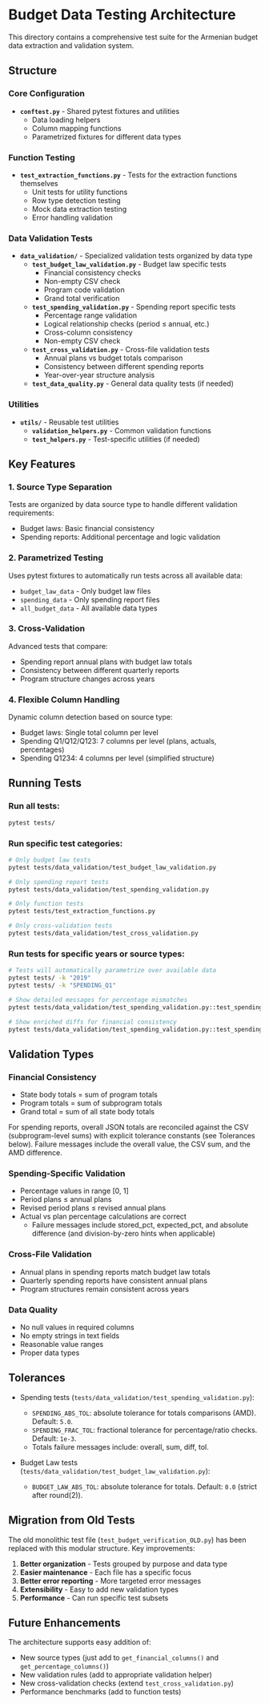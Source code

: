 # Budget Data Testing Architecture

This directory contains a comprehensive test suite for the Armenian budget data extraction and validation system.

## Structure

### Core Configuration

- **`conftest.py`** - Shared pytest fixtures and utilities
  - Data loading helpers
  - Column mapping functions  
  - Parametrized fixtures for different data types

### Function Testing

- **`test_extraction_functions.py`** - Tests for the extraction functions themselves
  - Unit tests for utility functions
  - Row type detection testing
  - Mock data extraction testing
  - Error handling validation

### Data Validation Tests

- **`data_validation/`** - Specialized validation tests organized by data type
  - **`test_budget_law_validation.py`** - Budget law specific tests
    - Financial consistency checks
    - Non-empty CSV check
    - Program code validation
    - Grand total verification
  - **`test_spending_validation.py`** - Spending report specific tests
    - Percentage range validation
    - Logical relationship checks (period ≤ annual, etc.)
    - Cross-column consistency
    - Non-empty CSV check
  - **`test_cross_validation.py`** - Cross-file validation tests
    - Annual plans vs budget totals comparison
    - Consistency between different spending reports
    - Year-over-year structure analysis
  - **`test_data_quality.py`** - General data quality tests (if needed)

### Utilities

- **`utils/`** - Reusable test utilities
  - **`validation_helpers.py`** - Common validation functions
  - **`test_helpers.py`** - Test-specific utilities (if needed)

## Key Features

### 1. **Source Type Separation**

Tests are organized by data source type to handle different validation requirements:

- Budget laws: Basic financial consistency
- Spending reports: Additional percentage and logic validation

### 2. **Parametrized Testing**

Uses pytest fixtures to automatically run tests across all available data:

- `budget_law_data` - Only budget law files
- `spending_data` - Only spending report files  
- `all_budget_data` - All available data types

### 3. **Cross-Validation**

Advanced tests that compare:

- Spending report annual plans with budget law totals
- Consistency between different quarterly reports
- Program structure changes across years

### 4. **Flexible Column Handling**

Dynamic column detection based on source type:

- Budget laws: Single total column per level
- Spending Q1/Q12/Q123: 7 columns per level (plans, actuals, percentages)
- Spending Q1234: 4 columns per level (simplified structure)

## Running Tests

### Run all tests:

```bash
pytest tests/
```

### Run specific test categories:

```bash
# Only budget law tests
pytest tests/data_validation/test_budget_law_validation.py

# Only spending report tests  
pytest tests/data_validation/test_spending_validation.py

# Only function tests
pytest tests/test_extraction_functions.py

# Only cross-validation tests
pytest tests/data_validation/test_cross_validation.py
```

### Run tests for specific years or source types:

```bash
# Tests will automatically parametrize over available data
pytest tests/ -k "2019"
pytest tests/ -k "SPENDING_Q1"

# Show detailed messages for percentage mismatches
pytest tests/data_validation/test_spending_validation.py::test_spending_percentage_calculations -vv

# Show enriched diffs for financial consistency
pytest tests/data_validation/test_spending_validation.py::test_spending_financial_consistency -vv
```

## Validation Types

### Financial Consistency

- State body totals = sum of program totals
- Program totals = sum of subprogram totals  
- Grand total = sum of all state body totals

For spending reports, overall JSON totals are reconciled against the CSV (subprogram-level sums) with explicit tolerance constants (see Tolerances below). Failure messages include the overall value, the CSV sum, and the AMD difference.

### Spending-Specific Validation

- Percentage values in range [0, 1]
- Period plans ≤ annual plans
- Revised period plans ≤ revised annual plans
- Actual vs plan percentage calculations are correct
  - Failure messages include stored_pct, expected_pct, and absolute difference (and division-by-zero hints when applicable)

### Cross-File Validation

- Annual plans in spending reports match budget law totals
- Quarterly spending reports have consistent annual plans
- Program structures remain consistent across years

### Data Quality

- No null values in required columns
- No empty strings in text fields
- Reasonable value ranges
- Proper data types

## Tolerances

- Spending tests (`tests/data_validation/test_spending_validation.py`):
  - `SPENDING_ABS_TOL`: absolute tolerance for totals comparisons (AMD). Default: `5.0`.
  - `SPENDING_FRAC_TOL`: fractional tolerance for percentage/ratio checks. Default: `1e-3`.
  - Totals failure messages include: overall, sum, diff, tol.

- Budget Law tests (`tests/data_validation/test_budget_law_validation.py`):
  - `BUDGET_LAW_ABS_TOL`: absolute tolerance for totals. Default: `0.0` (strict after round(2)).

## Migration from Old Tests

The old monolithic test file (`test_budget_verification_OLD.py`) has been replaced with this modular structure. Key improvements:

1. **Better organization** - Tests grouped by purpose and data type
2. **Easier maintenance** - Each file has a specific focus
3. **Better error reporting** - More targeted error messages
4. **Extensibility** - Easy to add new validation types
5. **Performance** - Can run specific test subsets

## Future Enhancements

The architecture supports easy addition of:

- New source types (just add to `get_financial_columns()` and `get_percentage_columns()`)
- New validation rules (add to appropriate validation helper)
- New cross-validation checks (extend `test_cross_validation.py`)
- Performance benchmarks (add to function tests)
